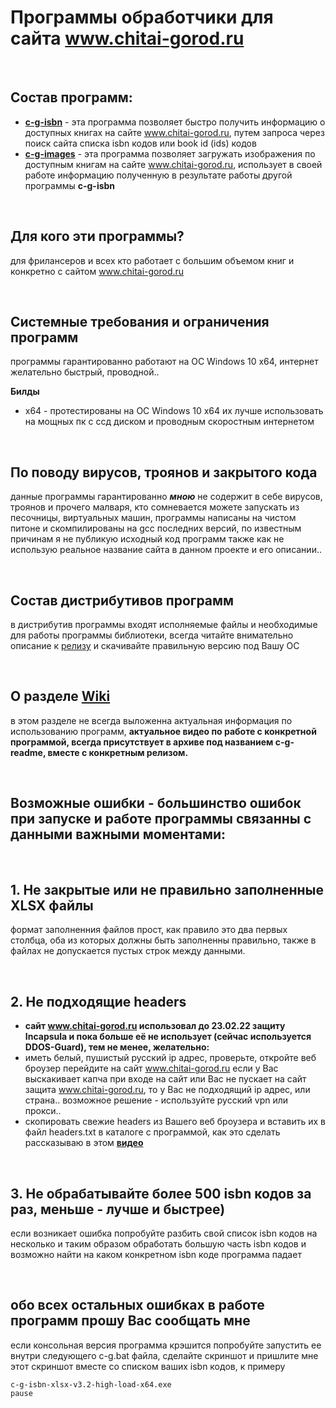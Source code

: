 # Программы обработчики для сайта www.chitai-gorod.ru

<br>

## Состав программ: 
- **[c-g-isbn](https://github.com/itz0/c-g.ru/tree/main/c-g-isbn)** - эта программа позволяет быстро получить информацию о доступных книгах на сайте www.chitai-gorod.ru, путем запроса через поиск сайта списка isbn кодов или book id (ids) кодов 
- **[c-g-images](https://github.com/itz0/c-g.ru/tree/main/c-g-images)** - эта программа позволяет загружать изображения по доступным книгам на сайте www.chitai-gorod.ru, использует в своей работе информацию полученную в результате работы другой программы **c-g-isbn**

<br>

## Для кого эти программы?
для фрилансеров и всех кто работает с большим объемом книг и конкретно с сайтом www.chitai-gorod.ru

<br>

## Системные требования и ограничения программ
программы гарантированно работают на ОС Windows 10 x64, интернет желательно быстрый, проводной..

**Билды**
- x64 - протестированы на ОС Windows 10 x64 их лучше использовать на мощных пк с ссд диском и проводным скоростным интернетом

<br>

## По поводу вирусов, троянов и закрытого кода
данные программы гарантированно ***мною*** не содержит в себе вирусов, троянов и прочего малваря, кто сомневается можете запускать из песочницы, виртуальных машин, программы написаны на чистом питоне и скомпилированы на gcc последних версий, по известным причинам я не публикую исходный код программ также как не использую реальное название сайта в данном проекте и его описании..

<br>

## Состав дистрибутивов программ
в дистрибутив программы входят исполняемые файлы и необходимые для работы программы библиотеки, всегда читайте внимательно описание к [релизу](https://github.com/itz0/c-g.ru/releases/) и скачивайте правильную версию под Вашу ОС

<br>

## О разделе [Wiki](https://github.com/itz0/c-g.ru/wiki/%D0%9E-%D0%BF%D1%80%D0%BE%D0%B3%D1%80%D0%B0%D0%BC%D0%BC%D0%B5) 
в этом разделе не всегда выложенна актуальная информация по использованию программ, **актуальное видео по работе с конкретной программой, всегда присутствует в архиве под названием c-g-readme, вместе с конкретным релизом.**

<br>

## Возможные ошибки - большинство ошибок при запуске и работе программы связанны c данными важными моментами:

<br>

## 1. Не закрытые или не правильно заполненные XLSX файлы
формат заполненния файлов прост, как правило это два первых столбца, оба из которых должны быть заполненны правильно, также в файлах не допускается пустых строк между данными.

<br>

## 2. Не подходящие headers
- **сайт www.chitai-gorod.ru использовал до 23.02.22 защиту Incapsula и пока больше её не использует (сейчас используется DDOS-Guard), тем не менее, желательно:**
- иметь белый, пушистый русский ip адрес, проверьте, откройте веб броузер перейдите на сайт www.chitai-gorod.ru если у Вас выскакивает капча при входе на сайт или Вас не пускает на сайт защита www.chitai-gorod.ru, то у Вас не подходящий ip адрес, или страна.. возможное решение - используйте русский vpn или прокси..
- скопировать свежие headers из Вашего веб броузера и вставить их в файл headers.txt в каталоге с программой, как это сделать рассказываю в этом **[видео](https://streamable.com/evo4rh)**

<br>

## 3. Не обрабатывайте более 500 isbn кодов за раз, меньше - лучше и быстрее)
если возникает ошибка попробуйте разбить свой список isbn кодов на несколько и таким образом обработать большую часть isbn кодов и возможно найти на каком конкретном isbn коде программа падает

<br>

## обо всех остальных ошибках в работе программ прошу Вас сообщать мне
если консольная версия программа крэшится попробуйте запустить ее внутри следующего c-g.bat файла, сделайте скриншот и пришлите мне этот скриншот вместе со списком ваших isbn кодов, к примеру
```
c-g-isbn-xlsx-v3.2-high-load-x64.exe
pause
```










